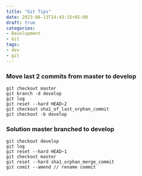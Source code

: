 ```yaml
---
title: "Git Tips"
date: 2023-06-13T14:43:15+02:00
draft: true
categories:
- Development
- Git
tags:
- dev
- git
---
```

### Move last 2 commits from master to develop

```
git checkout master
git branch -d develop
git log
git reset --hard HEAD~2
git checkout sha1_of_last_orphan_commit
git checkout -b develop 
```

### Solution master branched to develop

```
git checkout develop
git log
git reset --hard HEAD~1
git checkout master
git reset --hard sha1_orphan_merge_commit
git comit --amend // rename commit
```

